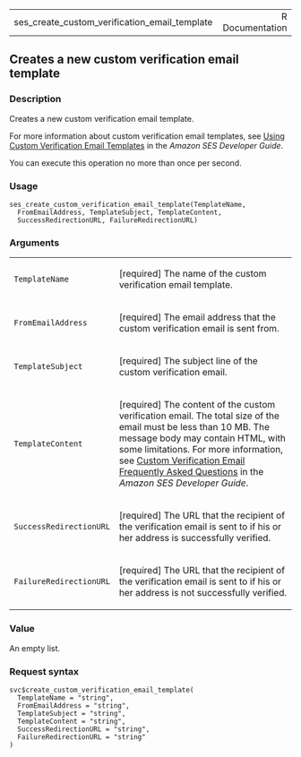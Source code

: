 <table style="width: 100%;">
<tbody>
<tr class="odd">
<td>ses_create_custom_verification_email_template</td>
<td style="text-align: right;">R Documentation</td>
</tr>
</tbody>
</table>

## Creates a new custom verification email template

### Description

Creates a new custom verification email template.

For more information about custom verification email templates, see
[Using Custom Verification Email
Templates](https://docs.aws.amazon.com/ses/latest/dg/Welcome.html) in
the *Amazon SES Developer Guide*.

You can execute this operation no more than once per second.

### Usage

    ses_create_custom_verification_email_template(TemplateName,
      FromEmailAddress, TemplateSubject, TemplateContent,
      SuccessRedirectionURL, FailureRedirectionURL)

### Arguments

<table>
<colgroup>
<col style="width: 35%" />
<col style="width: 65%" />
</colgroup>
<tbody>
<tr class="odd">
<td><code
id="ses_create_custom_verification_email_template_:_TemplateName">TemplateName</code></td>
<td><p>[required] The name of the custom verification email
template.</p></td>
</tr>
<tr class="even">
<td><code
id="ses_create_custom_verification_email_template_:_FromEmailAddress">FromEmailAddress</code></td>
<td><p>[required] The email address that the custom verification email
is sent from.</p></td>
</tr>
<tr class="odd">
<td><code
id="ses_create_custom_verification_email_template_:_TemplateSubject">TemplateSubject</code></td>
<td><p>[required] The subject line of the custom verification
email.</p></td>
</tr>
<tr class="even">
<td><code
id="ses_create_custom_verification_email_template_:_TemplateContent">TemplateContent</code></td>
<td><p>[required] The content of the custom verification email. The
total size of the email must be less than 10 MB. The message body may
contain HTML, with some limitations. For more information, see <a
href="https://docs.aws.amazon.com/ses/latest/dg/Welcome.html#custom-verification-emails-faq">Custom
Verification Email Frequently Asked Questions</a> in the <em>Amazon SES
Developer Guide</em>.</p></td>
</tr>
<tr class="odd">
<td><code
id="ses_create_custom_verification_email_template_:_SuccessRedirectionURL">SuccessRedirectionURL</code></td>
<td><p>[required] The URL that the recipient of the verification email
is sent to if his or her address is successfully verified.</p></td>
</tr>
<tr class="even">
<td><code
id="ses_create_custom_verification_email_template_:_FailureRedirectionURL">FailureRedirectionURL</code></td>
<td><p>[required] The URL that the recipient of the verification email
is sent to if his or her address is not successfully verified.</p></td>
</tr>
</tbody>
</table>

### Value

An empty list.

### Request syntax

    svc$create_custom_verification_email_template(
      TemplateName = "string",
      FromEmailAddress = "string",
      TemplateSubject = "string",
      TemplateContent = "string",
      SuccessRedirectionURL = "string",
      FailureRedirectionURL = "string"
    )
